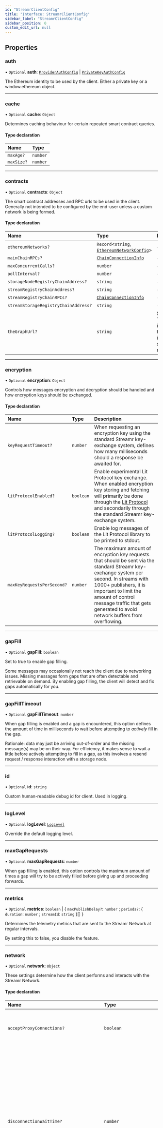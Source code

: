 ```yaml
---
id: "StreamrClientConfig"
title: "Interface: StreamrClientConfig"
sidebar_label: "StreamrClientConfig"
sidebar_position: 0
custom_edit_url: null
---
```


## Properties

### auth

• `Optional` **auth**: [`ProviderAuthConfig`](ProviderAuthConfig.md) \| [`PrivateKeyAuthConfig`](PrivateKeyAuthConfig.md)

The Ethereum identity to be used by the client. Either a private key
or a window.ethereum object.

___

### cache

• `Optional` **cache**: `Object`

Determines caching behaviour for certain repeated smart contract queries.

#### Type declaration

| Name | Type |
| :------ | :------ |
| `maxAge?` | `number` |
| `maxSize?` | `number` |

___

### contracts

• `Optional` **contracts**: `Object`

The smart contract addresses and RPC urls to be used in the client.
Generally not intended to be configured by the end-user unless a
custom network is being formed.

#### Type declaration

| Name | Type | Description |
| :------ | :------ | :------ |
| `ethereumNetworks?` | `Record`<`string`, [`EthereumNetworkConfig`](EthereumNetworkConfig.md)\> | - |
| `mainChainRPCs?` | [`ChainConnectionInfo`](ChainConnectionInfo.md) | - |
| `maxConcurrentCalls?` | `number` | - |
| `pollInterval?` | `number` | - |
| `storageNodeRegistryChainAddress?` | `string` | - |
| `streamRegistryChainAddress?` | `string` | - |
| `streamRegistryChainRPCs?` | [`ChainConnectionInfo`](ChainConnectionInfo.md) | - |
| `streamStorageRegistryChainAddress?` | `string` | - |
| `theGraphUrl?` | `string` | Some TheGraph instance, that indexes the streamr registries |

___

### encryption

• `Optional` **encryption**: `Object`

Controls how messages encryption and decryption should be handled and
how encryption keys should be exchanged.

#### Type declaration

| Name | Type | Description |
| :------ | :------ | :------ |
| `keyRequestTimeout?` | `number` | When requesting an encryption key using the standard Streamr key-exchange system, defines how many milliseconds should a response be awaited for. |
| `litProtocolEnabled?` | `boolean` | Enable experimental Lit Protocol key exchange. When enabled encryption key storing and fetching will primarily be done through the [Lit Protocol](https://litprotocol.com/) and secondarily through the standard Streamr key-exchange system. |
| `litProtocolLogging?` | `boolean` | Enable log messages of the Lit Protocol library to be printed to stdout. |
| `maxKeyRequestsPerSecond?` | `number` | The maximum amount of encryption key requests that should be sent via the standard Streamr key-exchange system per second. In streams with 1000+ publishers, it is important to limit the amount of control message traffic that gets generated to avoid network buffers from overflowing. |

___

### gapFill

• `Optional` **gapFill**: `boolean`

Set to true to enable gap filling.

Some messages may occasionally not reach the client due to networking
issues. Missing messages form gaps that are often detectable and
retrievable on demand. By enabling gap filling, the client will detect
and fix gaps automatically for you.

___

### gapFillTimeout

• `Optional` **gapFillTimeout**: `number`

When gap filling is enabled and a gap is encountered, this option
defines the amount of time in milliseconds to wait before attempting to
_actively_ fill in the gap.

Rationale: data may just be arriving out-of-order and the missing
message(s) may be on their way. For efficiency, it makes sense to wait a
little before actively attempting to fill in a gap, as this involves
a resend request / response interaction with a storage node.

___

### id

• `Optional` **id**: `string`

Custom human-readable debug id for client. Used in logging.

___

### logLevel

• `Optional` **logLevel**: [`LogLevel`](../modules.md#loglevel)

Override the default logging level.

___

### maxGapRequests

• `Optional` **maxGapRequests**: `number`

When gap filling is enabled, this option controls the maximum amount of
times a gap will try to be actively filled before giving up and
proceeding forwards.

___

### metrics

• `Optional` **metrics**: `boolean` \| { `maxPublishDelay?`: `number` ; `periods?`: { `duration`: `number` ; `streamId`: `string`  }[]  }

Determines the telemetry metrics that are sent to the Streamr Network
at regular intervals.

By setting this to false, you disable the feature.

___

### network

• `Optional` **network**: `Object`

These settings determine how the client performs and interacts with the
Streamr Network.

#### Type declaration

| Name | Type | Description |
| :------ | :------ | :------ |
| `acceptProxyConnections?` | `boolean` | Whether to accept proxy connections. Enabling this option allows this network node to act as proxy on behalf of other nodes / clients. |
| `disconnectionWaitTime?` | `number` | Determines how long, in milliseconds, to keep non-relevant neighbor connections around for before disconnecting them. A connection with another node is relevant when the two share one or more streams and thus have messages to propagate to one another. When this no longer holds, the connection may be cut. During the topology re-organization process, sometimes a neighbor node may cease to be our neighbor only to become one once again in a short period of time. For this reason, it can be beneficial not to disconnect non-relevant neighbors right away. |
| `iceServers?` | readonly [`IceServer`](IceServer.md)[] | The list of STUN and TURN servers to use in ICE protocol when forming WebRTC connections. |
| `id?` | `string` | The network-wide identifier of this node. Should be unique within the Streamr Network. |
| `location?` | [`Location`](Location.md) | Defines an explicit geographic location for this node (overriding Geo IP lookup). |
| `newWebrtcConnectionTimeout?` | `number` | Defines WebRTC connection establishment timeout in milliseconds. When attempting to form a new connection, if not established within this timeout, the attempt is considered as failed and further waiting for it will cease. |
| `peerPingInterval?` | `number` | Defines how often, in milliseconds, to ping connected nodes to determine connection aliveness. |
| `rttUpdateTimeout?` | `number` | Determines how often, in milliseconds, at most, to include round-trip time (RTT) statistics in status updates to trackers. |
| `trackerConnectionMaintenanceInterval?` | `number` | Determines how often, in milliseconds, should tracker connections be maintained. This involves connecting to any relevant trackers to which a connection does not yet exist and disconnecting from irrelevant ones. |
| `trackerPingInterval?` | `number` | Defines how often, in milliseconds, to ping connected tracker(s) to determine connection aliveness. |
| `trackers?` | [`TrackerRegistryContract`](TrackerRegistryContract.md) \| [`TrackerRegistryRecord`](TrackerRegistryRecord.md)[] | Defines the trackers that should be used for peer discovery and connection forming. Generally not intended to be configured by the end-user unless a custom network is being formed. |
| `webrtcDatachannelBufferThresholdHigh?` | `number` | Sets the high-water mark used by send buffers of WebRTC connections. |
| `webrtcDatachannelBufferThresholdLow?` | `number` | Sets the low-water mark used by send buffers of WebRTC connections. |
| `webrtcDisallowPrivateAddresses?` | `boolean` | When set to true private addresses will not be probed when forming WebRTC connections. Probing private addresses can trigger false-positive incidents in some port scanning detection systems employed by web hosting providers. Disallowing private addresses may prevent direct connections from being formed between nodes using IPv4 addresses on a local network. Details: https://github.com/streamr-dev/network/wiki/WebRTC-private-addresses |
| `webrtcMaxMessageSize?` | `number` | The maximum outgoing message size (in bytes) accepted by WebRTC connections. Messages exceeding the maximum size are simply discarded. |
| `webrtcPortRange?` | [`WebRtcPortRange`](WebRtcPortRange.md) | Defines a custom UDP port range to be used for WebRTC connections. This port range should not be restricted by enclosing firewalls or virtual private cloud configurations. |
| `webrtcSendBufferMaxMessageCount?` | `number` | The maximum amount of messages retained in the send queue of a WebRTC connection. When the send queue becomes full, oldest messages are discarded first to make room for new. |

___

### orderMessages

• `Optional` **orderMessages**: `boolean`

Due to the distributed nature of the network, messages may occasionally
arrive to the client out-of-order. Set this option to `true` if you want
the client to reorder received messages to the intended order.

___

### retryResendAfter

• `Optional` **retryResendAfter**: `number`

When gap filling is enabled and a gap is encountered, a resend request
may eventually be sent to a storage node in an attempt to _actively_
fill in the gap. This option controls how long to wait for, in
milliseconds, for a resend response from the storage node before
proceeding to the next attempt.
